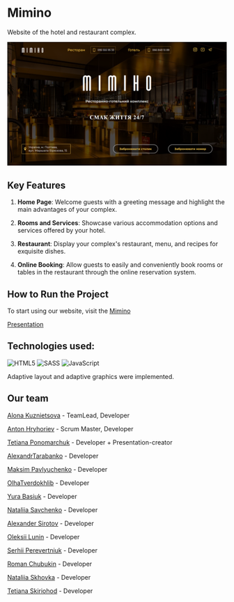 # Mimino

Website of the hotel and restaurant complex. 

![Home Page](./assets/mimino-home.png)

## Key Features

1. **Home Page**: Welcome guests with a greeting message and highlight the main advantages of your complex.

2. **Rooms and Services**: Showcase various accommodation options and services offered by your hotel.

3. **Restaurant**: Display your complex's restaurant, menu, and recipes for exquisite dishes.

4. **Online Booking**: Allow guests to easily and conveniently book rooms or tables in the restaurant through the online reservation system.

## How to Run the Project
To start using our website, visit the [Mimino](https://acvetochka.github.io/mimino/)

[Presentation](https://narityana.github.io/Home__page_presentation/)

## Technologies used: 

 ![HTML5](https://img.shields.io/badge/html5-%23E34F26.svg?style=for-the-badge&logo=html5&logoColor=white)
 ![SASS](https://img.shields.io/badge/SASS-hotpink.svg?style=for-the-badge&logo=SASS&logoColor=white)
 ![JavaScript](https://img.shields.io/badge/javascript-%23323330.svg?style=for-the-badge&logo=javascript&logoColor=%23F7DF1E)

 Adaptive layout and adaptive graphics were implemented.

 ## Our team

 [Alona Kuznietsova](https://github.com/acvetochka) - TeamLead, Developer
 
 [Anton Hryhoriev](https://github.com/AntOn2415) - Scrum Master, Developer

 [Tetiana Ponomarchuk](https://github.com/Narityana) - Developer + Presentation-creator

 [AlexandrTarabanko](https://github.com/AlexandrTarabanko) - Developer

 [Maksim Pavlyuchenko](https://github.com/MaksimPavlyuchenko) - Developer

 [OlhaTverdokhlib](https://github.com/OlhaTverdokhlib) - Developer

 [Yura Basiuk](https://github.com/Basiuk1) - Developer

 [Nataliia Savchenko](https://github.com/NataliiaSav) - Developer

 [Alexander Sirotov](https://github.com/SirotovAlexander) - Developer

 [Oleksii Lunin](https://github.com/oleksiilunin) - Developer

 [Serhii Perevertniuk](https://github.com/Sereban13) - Developer

 [Roman Chubukin](https://github.com/RomanChubukin) - Developer

 [Nataliia Skhovka](https://github.com/NataliiaSkhovka) - Developer
 
 [Tetiana Skiriohod](https://github.com/Tanya8135) - Developer

 

 

 

 
 
